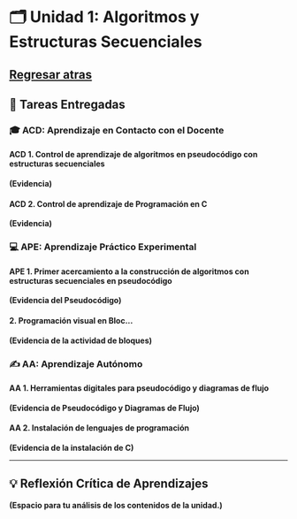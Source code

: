 # 🗂️ Unidad 1: Algoritmos y Estructuras Secuenciales
## [Regresar atras](index.md)

## 📑 Tareas Entregadas
### 🎓 ACD: Aprendizaje en Contacto con el Docente
#### ACD 1. Control de aprendizaje de algoritmos en pseudocódigo con estructuras secuenciales
**(Evidencia)**

#### ACD 2. Control de aprendizaje de Programación en C
**(Evidencia)**

### 💻 APE: Aprendizaje Práctico Experimental
#### APE 1. Primer acercamiento a la construcción de algoritmos con estructuras secuenciales en pseudocódigo 
**(Evidencia del Pseudocódigo)**

#### 2. Programación visual en Bloc...
**(Evidencia de la actividad de bloques)**


### ✍️ AA: Aprendizaje Autónomo
#### AA 1. Herramientas digitales para pseudocódigo y diagramas de flujo
**(Evidencia de Pseudocódigo y Diagramas de Flujo)**

#### AA 2. Instalación de lenguajes de programación
**(Evidencia de la instalación de C)**

---

## 💡 Reflexión Crítica de Aprendizajes
**(Espacio para tu análisis de los contenidos de la unidad.)**
